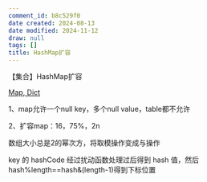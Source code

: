 ```yaml
---
comment_id: b8c529f0
date created: 2024-08-13
date modified: 2024-11-12
draw: null
tags: []
title: HashMap扩容
---
```

【集合】HashMap扩容

[Map, Dict](Map,%20Dict.md)

1、map允许一个null key，多个null value，table都不允许

2、扩容map：16，75%，2n

数组大小总是2的幂次方，将取模操作变成与操作

key 的 hashCode 经过扰动函数处理过后得到 hash 值，然后 hash%length==hash&(length-1)得到下标位置
